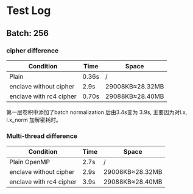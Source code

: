 # Test Log

## Batch: 256
### cipher difference
Condition|Time| Space |
-|-|-|
Plain|0.36s|/|
enclave without cipher| 2.9s| 29008KB≈28.32MB|
enclave with rc4 cipher| 0.70s| 29088KB≈28.40MB|

第一层卷积中添加了batch normalization 后由3.4s变为 3.9s, 主要因为对l.x, l.x_norm 加解密耗时。

### Multi-thread difference
Condition|Time| Space |
-|-|-|
Plain OpenMP|2.7s|/|
enclave without cipher| 2.9s| 29008KB≈28.32MB|
enclave with rc4 cipher| 3.9s| 29088KB≈28.40MB|

